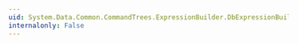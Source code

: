 ```yaml
---
uid: System.Data.Common.CommandTrees.ExpressionBuilder.DbExpressionBuilder.OfTypeOnly(System.Data.Common.CommandTrees.DbExpression,System.Data.Metadata.Edm.TypeUsage)
internalonly: False
---
```

